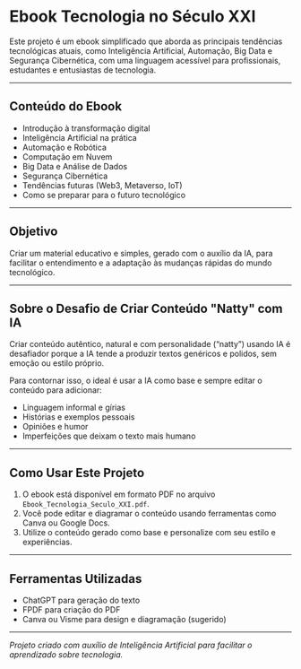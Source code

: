 
# Ebook Tecnologia no Século XXI

Este projeto é um ebook simplificado que aborda as principais tendências tecnológicas atuais, como Inteligência Artificial, Automação, Big Data e Segurança Cibernética, com uma linguagem acessível para profissionais, estudantes e entusiastas de tecnologia.

---

## Conteúdo do Ebook

- Introdução à transformação digital  
- Inteligência Artificial na prática  
- Automação e Robótica  
- Computação em Nuvem  
- Big Data e Análise de Dados  
- Segurança Cibernética  
- Tendências futuras (Web3, Metaverso, IoT)  
- Como se preparar para o futuro tecnológico

---

## Objetivo

Criar um material educativo e simples, gerado com o auxílio da IA, para facilitar o entendimento e a adaptação às mudanças rápidas do mundo tecnológico.

---

## Sobre o Desafio de Criar Conteúdo "Natty" com IA

Criar conteúdo autêntico, natural e com personalidade (“natty”) usando IA é desafiador porque a IA tende a produzir textos genéricos e polidos, sem emoção ou estilo próprio.

Para contornar isso, o ideal é usar a IA como base e sempre editar o conteúdo para adicionar:

- Linguagem informal e gírias  
- Histórias e exemplos pessoais  
- Opiniões e humor  
- Imperfeições que deixam o texto mais humano

---

## Como Usar Este Projeto

1. O ebook está disponível em formato PDF no arquivo `Ebook_Tecnologia_Seculo_XXI.pdf`.  
2. Você pode editar e diagramar o conteúdo usando ferramentas como Canva ou Google Docs.  
3. Utilize o conteúdo gerado como base e personalize com seu estilo e experiências.  

---

## Ferramentas Utilizadas

- ChatGPT para geração do texto  
- FPDF para criação do PDF  
- Canva ou Visme para design e diagramação (sugerido)

---


*Projeto criado com auxílio de Inteligência Artificial para facilitar o aprendizado sobre tecnologia.*

